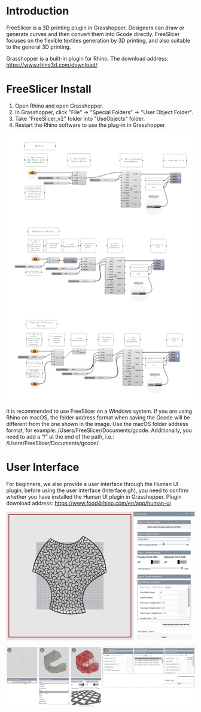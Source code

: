 # Introduction

FreeSlicer is a 3D printing plugin in Grasshopper. Designers can draw or generate curves and then convert them into Gcode directly. FreeSlicer focuses on the flexible textiles generation by 3D printing, and also suitable to the general 3D printing.

Grasshopper is a built-in plugin for Rhino. The download address: https://www.rhino3d.com/download/.

# FreeSlicer Install

1. Open Rhino and open Grasshopper.
2. In Grasshopper, click "File" -> "Special Folders" -> "User Object Folder".
3. Take "FreeSlicer_v2" folder into "UseObjects" folder.
4. Restart the Rhino software to use the plug-in in Grasshopper

![image](https://github.com/littlexiaochao/FreeSlicer/blob/main/plugin_guide.png)

It is recommended to use FreeSlicer on a Windows system. If you are using Rhino on macOS, the folder address format when saving the Gcode will be different from the one shown in the image. Use the macOS folder address format, for example: /Users/FreeSlicer/Documents/gcode. Additionally, you need to add a “/” at the end of the path, i.e.: /Users/FreeSlicer/Documents/gcode/.

# User Interface

For beginners, we also provide a user interface through the Human UI plugin, before using the user interface (Interface.gh), you need to confirm whether you have installed the Human UI plugin in Grasshopper.
Plugin download address: https://www.food4rhino.com/en/app/human-ui

![image](https://github.com/littlexiaochao/FreeSlicer/blob/main/user_interface_guide1.jpg)

![image](https://github.com/littlexiaochao/FreeSlicer/blob/main/user_interface_guide2.jpg)
